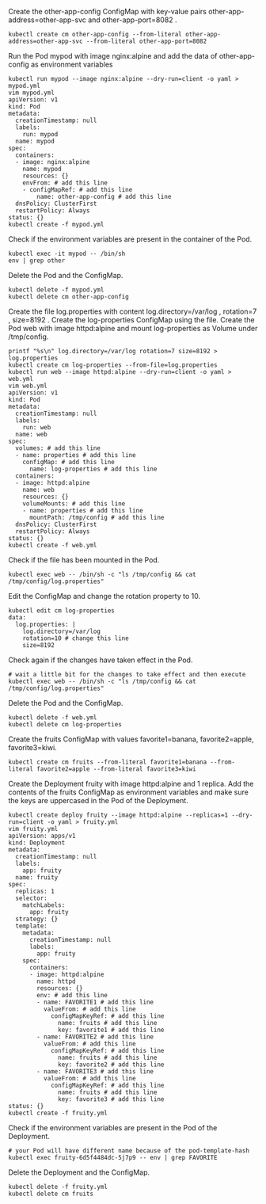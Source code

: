 Create the other-app-config ConfigMap with key-value pairs other-app-address=other-app-svc and other-app-port=8082 .
```
kubectl create cm other-app-config --from-literal other-app-address=other-app-svc --from-literal other-app-port=8082
```

Run the Pod mypod with image nginx:alpine and add the data of other-app-config as environment variables
```
kubectl run mypod --image nginx:alpine --dry-run=client -o yaml > mypod.yml
vim mypod.yml
apiVersion: v1
kind: Pod
metadata:
  creationTimestamp: null
  labels:
    run: mypod
  name: mypod
spec:
  containers:
  - image: nginx:alpine
    name: mypod
    resources: {}
    envFrom: # add this line
    - configMapRef: # add this line
        name: other-app-config # add this line
  dnsPolicy: ClusterFirst
  restartPolicy: Always
status: {}
kubectl create -f mypod.yml
```

Check if the environment variables are present in the container of the Pod.
```
kubectl exec -it mypod -- /bin/sh
env | grep other
```

Delete the Pod and the ConfigMap.
```
kubectl delete -f mypod.yml
kubectl delete cm other-app-config
```

Create the file log.properties with content log.directory=/var/log , rotation=7 , size=8192 .
Create the log-properties ConfigMap using the file.
Create the Pod web with image httpd:alpine and mount log-properties as Volume under /tmp/config.
```
printf "%s\n" log.directory=/var/log rotation=7 size=8192 > log.properties
kubectl create cm log-properties --from-file=log.properties
kubectl run web --image httpd:alpine --dry-run=client -o yaml > web.yml
vim web.yml
apiVersion: v1
kind: Pod
metadata:
  creationTimestamp: null
  labels:
    run: web
  name: web
spec:
  volumes: # add this line
  - name: properties # add this line
    configMap: # add this line
      name: log-properties # add this line
  containers:
  - image: httpd:alpine
    name: web
    resources: {}
    volumeMounts: # add this line
    - name: properties # add this line
      mountPath: /tmp/config # add this line
  dnsPolicy: ClusterFirst
  restartPolicy: Always
status: {}
kubectl create -f web.yml
```

Check if the file has been mounted in the Pod.
```
kubectl exec web -- /bin/sh -c "ls /tmp/config && cat /tmp/config/log.properties"
```

Edit the ConfigMap and change the rotation property to 10.
```
kubectl edit cm log-properties
data:
  log.properties: |
    log.directory=/var/log
    rotation=10 # change this line
    size=8192

```

Check again if the changes have taken effect in the Pod.
```
# wait a little bit for the changes to take effect and then execute
kubectl exec web -- /bin/sh -c "ls /tmp/config && cat /tmp/config/log.properties"
```

Delete the Pod and the ConfigMap.
```
kubectl delete -f web.yml
kubectl delete cm log-properties
```

Create the fruits ConfigMap with values favorite1=banana, favorite2=apple, favorite3=kiwi.
```
kubectl create cm fruits --from-literal favorite1=banana --from-literal favorite2=apple --from-literal favorite3=kiwi
```

Create the Deployment fruity with image httpd:alpine and 1 replica.
Add the contents of the fruits ConfigMap as environment variables and make sure the keys are uppercased in the Pod of the Deployment.
```
kubectl create deploy fruity --image httpd:alpine --replicas=1 --dry-run=client -o yaml > fruity.yml
vim fruity.yml
apiVersion: apps/v1
kind: Deployment
metadata:
  creationTimestamp: null
  labels:
    app: fruity
  name: fruity
spec:
  replicas: 1
  selector:
    matchLabels:
      app: fruity
  strategy: {}
  template:
    metadata:
      creationTimestamp: null
      labels:
        app: fruity
    spec:
      containers:
      - image: httpd:alpine
        name: httpd
        resources: {}
        env: # add this line
        - name: FAVORITE1 # add this line
          valueFrom: # add this line
            configMapKeyRef: # add this line
              name: fruits # add this line
              key: favorite1 # add this line
        - name: FAVORITE2 # add this line
          valueFrom: # add this line
            configMapKeyRef: # add this line
              name: fruits # add this line
              key: favorite2 # add this line
        - name: FAVORITE3 # add this line
          valueFrom: # add this line
            configMapKeyRef: # add this line
              name: fruits # add this line
              key: favorite3 # add this line
status: {}
kubectl create -f fruity.yml
```

Check if the environment variables are present in the Pod of the Deployment.
```
# your Pod will have different name because of the pod-template-hash
kubectl exec fruity-6d5f4484dc-5j7p9 -- env | grep FAVORITE
```

Delete the Deployment and the ConfigMap.
```
kubectl delete -f fruity.yml
kubectl delete cm fruits
```